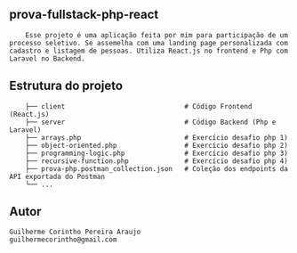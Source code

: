 ## prova-fullstack-php-react

```
    Esse projeto é uma aplicação feita por mim para participação de um processo seletivo. Se assemelha com uma landing page personalizada com cadastro e listagem de pessoas. Utiliza React.js no frontend e Php com Laravel no Backend. 
```

## Estrutura do projeto

```
    ├── client                              # Código Frontend (React.js)
    ├── server                              # Código Backend (Php e Laravel)
    ├── arrays.php                          # Exercício desafio php 1)
    ├── object-oriented.php                 # Exercício desafio php 2)
    ├── programming-logic.php               # Exercício desafio php 3)
    ├── recursive-function.php              # Exercício desafio php 4)
    ├── prova-php.postman_collection.json   # Coleção dos endpoints da API exportada do Postman
    └── ...
```

## Autor

    Guilherme Corintho Pereira Araujo
    guilhermecorintho@gmail.com